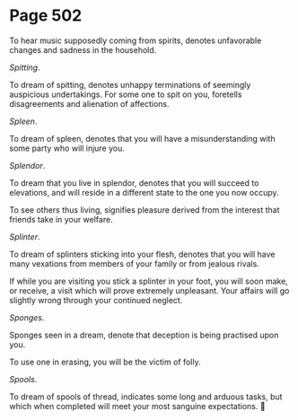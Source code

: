 # Page 502
To hear music supposedly coming from spirits, denotes unfavorable
changes and sadness in the household.


_Spitting_.


To dream of spitting, denotes unhappy terminations of seemingly
auspicious undertakings. For some one to spit on you,
foretells disagreements and alienation of affections.


_Spleen_.


To dream of spleen, denotes that you will have a misunderstanding
with some party who will injure you.


_Splendor_.


To dream that you live in splendor, denotes that you will succeed
to elevations, and will reside in a different state to the one
you now occupy.


To see others thus living, signifies pleasure derived from the interest
that friends take in your welfare.


_Splinter_.


To dream of splinters sticking into your flesh, denotes that you will have
many vexations from members of your family or from jealous rivals.


If while you are visiting you stick a splinter in your foot, you will
soon make, or receive, a visit which will prove extremely unpleasant.
Your affairs will go slightly wrong through your continued neglect.


_Sponges_.


Sponges seen in a dream, denote that deception is being practised upon you.


To use one in erasing, you will be the victim of folly.


_Spools_.


To dream of spools of thread, indicates some long and arduous tasks,
but which when completed will meet your most sanguine expectations.
